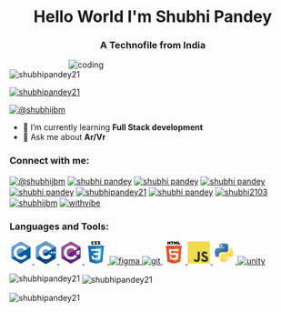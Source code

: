 <h1 align="center">Hello World I'm Shubhi Pandey</h1>
<h3 align="center">A Technofile from India</h3>
<img align="right" alt="coding" width = "400" src= "https://i.pinimg.com/originals/e7/26/c7/e726c74ac081eed50feee1433d12c998.gif">

<p align="left"> <img src="https://komarev.com/ghpvc/?username=shubhipandey21&label=Profile%20views&color=0e75b6&style=flat" alt="shubhipandey21" /> </p>

<p align="left"> <a href="https://github.com/ryo-ma/github-profile-trophy"><img src="https://github-profile-trophy.vercel.app/?username=shubhipandey21" alt="shubhipandey21" /></a> </p>

<p align="left"> <a href="https://twitter.com/@shubhijbm" target="blank"><img src="https://img.shields.io/twitter/follow/@shubhijbm?logo=twitter&style=for-the-badge" alt="@shubhijbm" /></a> </p>

- 🌱 I’m currently learning **Full Stack development**
- 🌱 Ask me about **Ar/Vr**

<h3 align="left">Connect with me:</h3>
<p align="left">
<a href="https://twitter.com/@shubhijbm" target="blank"><img align="center" src="https://raw.githubusercontent.com/rahuldkjain/github-profile-readme-generator/master/src/images/icons/Social/twitter.svg" alt="@shubhijbm" height="30" width="40" /></a>
<a href="https://linkedin.com/in/shubhi pandey" target="blank"><img align="center" src="https://raw.githubusercontent.com/rahuldkjain/github-profile-readme-generator/master/src/images/icons/Social/linked-in-alt.svg" alt="shubhi pandey" height="30" width="40" /></a>
<a href="https://kaggle.com/shubhi pandey" target="blank"><img align="center" src="https://raw.githubusercontent.com/rahuldkjain/github-profile-readme-generator/master/src/images/icons/Social/kaggle.svg" alt="shubhi pandey" height="30" width="40" /></a>
<a href="https://dribbble.com/shubhi pandey" target="blank"><img align="center" src="https://raw.githubusercontent.com/rahuldkjain/github-profile-readme-generator/master/src/images/icons/Social/dribbble.svg" alt="shubhi pandey" height="30" width="40" /></a>
<a href="https://www.youtube.com/c/shubhi pandey" target="blank"><img align="center" src="https://raw.githubusercontent.com/rahuldkjain/github-profile-readme-generator/master/src/images/icons/Social/youtube.svg" alt="shubhi pandey" height="30" width="40" /></a>
<a href="https://www.codechef.com/users/shubhipandey21" target="blank"><img align="center" src="https://cdn.jsdelivr.net/npm/simple-icons@3.1.0/icons/codechef.svg" alt="shubhipandey21" height="30" width="40" /></a>
<a href="https://www.hackerrank.com/shubhi pandey" target="blank"><img align="center" src="https://raw.githubusercontent.com/rahuldkjain/github-profile-readme-generator/master/src/images/icons/Social/hackerrank.svg" alt="shubhi pandey" height="30" width="40" /></a>
<a href="https://www.leetcode.com/shubhi2103" target="blank"><img align="center" src="https://raw.githubusercontent.com/rahuldkjain/github-profile-readme-generator/master/src/images/icons/Social/leet-code.svg" alt="shubhi2103" height="30" width="40" /></a>
<a href="https://auth.geeksforgeeks.org/user/shubhijbm" target="blank"><img align="center" src="https://raw.githubusercontent.com/rahuldkjain/github-profile-readme-generator/master/src/images/icons/Social/geeks-for-geeks.svg" alt="shubhijbm" height="30" width="40" /></a>
<a href="https://discord.gg/withvibe" target="blank"><img align="center" src="https://raw.githubusercontent.com/rahuldkjain/github-profile-readme-generator/master/src/images/icons/Social/discord.svg" alt="withvibe" height="30" width="40" /></a>
</p>

<h3 align="left">Languages and Tools:</h3>
<p align="left"> <a href="https://www.cprogramming.com/" target="_blank" rel="noreferrer"> <img src="https://raw.githubusercontent.com/devicons/devicon/master/icons/c/c-original.svg" alt="c" width="40" height="40"/> </a> <a href="https://www.w3schools.com/cpp/" target="_blank" rel="noreferrer"> <img src="https://raw.githubusercontent.com/devicons/devicon/master/icons/cplusplus/cplusplus-original.svg" alt="cplusplus" width="40" height="40"/> </a> <a href="https://www.w3schools.com/cs/" target="_blank" rel="noreferrer"> <img src="https://raw.githubusercontent.com/devicons/devicon/master/icons/csharp/csharp-original.svg" alt="csharp" width="40" height="40"/> </a> <a href="https://www.w3schools.com/css/" target="_blank" rel="noreferrer"> <img src="https://raw.githubusercontent.com/devicons/devicon/master/icons/css3/css3-original-wordmark.svg" alt="css3" width="40" height="40"/> </a> <a href="https://www.figma.com/" target="_blank" rel="noreferrer"> <img src="https://www.vectorlogo.zone/logos/figma/figma-icon.svg" alt="figma" width="40" height="40"/> </a> <a href="https://git-scm.com/" target="_blank" rel="noreferrer"> <img src="https://www.vectorlogo.zone/logos/git-scm/git-scm-icon.svg" alt="git" width="40" height="40"/> </a> <a href="https://www.w3.org/html/" target="_blank" rel="noreferrer"> <img src="https://raw.githubusercontent.com/devicons/devicon/master/icons/html5/html5-original-wordmark.svg" alt="html5" width="40" height="40"/> </a> <a href="https://developer.mozilla.org/en-US/docs/Web/JavaScript" target="_blank" rel="noreferrer"> <img src="https://raw.githubusercontent.com/devicons/devicon/master/icons/javascript/javascript-original.svg" alt="javascript" width="40" height="40"/> </a> <a href="https://www.python.org" target="_blank" rel="noreferrer"> <img src="https://raw.githubusercontent.com/devicons/devicon/master/icons/python/python-original.svg" alt="python" width="40" height="40"/> </a> <a href="https://unity.com/" target="_blank" rel="noreferrer"> <img src="https://www.vectorlogo.zone/logos/unity3d/unity3d-icon.svg" alt="unity" width="40" height="40"/> </a> </p>

<p><img align="left" src="https://github-readme-stats.vercel.app/api/top-langs?username=shubhipandey21&show_icons=true&locale=en&layout=compact" alt="shubhipandey21" /></p>

<p>&nbsp;<img align="center" src="https://github-readme-stats.vercel.app/api?username=shubhipandey21&show_icons=true&locale=en" alt="shubhipandey21" /></p>

<p><img align="center" src="https://github-readme-streak-stats.herokuapp.com/?user=shubhipandey21&" alt="shubhipandey21" /></p>
